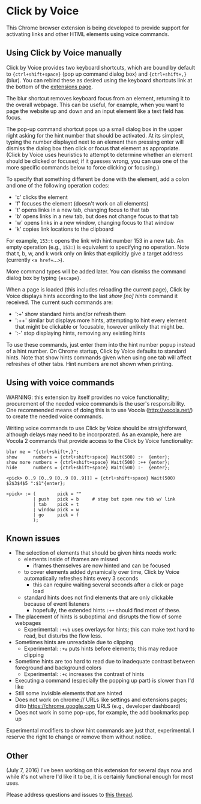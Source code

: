 # Click by Voice

This Chrome browser extension is being developed to provide support
for activating links and other HTML elements using voice commands.


## Using Click by Voice manually

Click by Voice provides two keyboard shortcuts, which are bound by
default to `{ctrl+shift+space}` (pop up command dialog box) and
`{ctrl+shift+,}` (blur).  You can rebind these as desired using the
keyboard shortcuts link at the bottom of the <a
href="chrome://extensions/">extensions page</a>.

The blur shortcut removes keyboard focus from an element, returning it
to the overall webpage.  This can be useful, for example, when you want
to page the website up and down and an input element like a text field
has focus.

The pop-up command shortcut pops up a small dialog box in the upper
right asking for the hint number that should be activated.  At its
simplest, typing the number displayed next to an element then pressing
enter will dismiss the dialog box then click or focus that element as
appropriate.  (Click by Voice uses heuristics to attempt to determine
whether an element should be clicked or focused; if it guesses wrong,
you can use one of the more specific commands below to force clicking or
focusing.)

To specify that something different be done with the element, add a
colon and one of the following operation codes:

* 'c' clicks the element
* 'f' focuses the element (doesn't work on all elements)
* 't' opens links in a new tab, changing focus to that tab
* 'b' opens links in a new tab, but does not change focus to that tab
* 'w' opens links in a new window, changing focus to that window
* 'k' copies link locations to the clipboard

For example, `153:t` opens the link with hint number 153 in a new tab.
An empty operation (e.g., `153:`) is equivalent to specifying no
operation.  Note that t, b, w, and k work only on links that explicitly
give a target address (currently `<a href=`...`>`).

More command types will be added later.  You can dismiss the command
dialog box by typing `{escape}`.

When a page is loaded (this includes reloading the current page), Click
by Voice displays hints according to the last _show [no] hints_ command
it received.  The current such commands are:

* ':+' show standard hints and/or refresh them
* ':++' similar but displays more hints, attempting to hint every
  element that might be clickable or focusable, however unlikely that
  might be.
* ':-' stop displaying hints, removing any existing hints

To use these commands, just enter them into the hint number popup
instead of a hint number.  On Chrome startup, Click by Voice defaults to
standard hints.  Note that show hints commands given when using one tab
will affect refreshes of other tabs.  Hint numbers are not shown when
printing.


## Using with voice commands

WARNING: this extension by itself provides no voice functionality;
procurement of the needed voice commands is the user's
responsibility. One recommended means of doing this is to use Vocola
(http://vocola.net/) to create the needed voice commands.

Writing voice commands to use Click by Voice should be straightforward,
although delays may need to be incorporated.  As an example, here are
Vocola 2 commands that provide access to the Click by Voice
functionality:

    blur me = "{ctrl+shift+,}";
    show      numbers = {ctrl+shift+space} Wait(500) :+  {enter};
    show more numbers = {ctrl+shift+space} Wait(500) :++ {enter};
    hide      numbers = {ctrl+shift+space} Wait(500) :-  {enter};
    
    <pick> 0..9 [0..9 [0..9 [0..9]]] = {ctrl+shift+space} Wait(500) $2$3$4$5 ":$1"{enter};
    
    <pick> := (        pick = ""
              | push   pick = b     # stay but open new tab w/ link
              | tab    pick = t
              | window pick = w
              | go     pick = f
              );


## Known issues

* The selection of elements that should be given hints needs work:
  * elements inside of iframes are missed
    * iframes themselves are now hinted and can be focused
  * to cover elements added dynamically over time, Click by Voice
    automatically refreshes hints every 3 seconds
    * this can require waiting several seconds after a click or page load
  * standard hints does not find elements that are only clickable
    because of event listeners
    * hopefully, the extended hints `:++` should find most of these.
* The placement of hints is suboptimal and disrupts the flow of some webpages
  * Experimental: `:+vb` uses overlays for hints; this can make text hard
    to read, but disturbs the flow less.
* Sometimes hints are unreadable due to clipping
  * Experimental: `:+a` puts hints before elements; this may reduce clipping
* Sometime hints are too hard to read due to inadequate contrast between
  foreground and background colors
  * Experimental: `:+c` increases the contrast of hints
* Executing a command (especially the popping up part) is slower than I'd like
* Still some invisible elements that are hinted
* Does not work on chrome:// URLs like settings and extensions pages;
  ditto https://chrome.google.com URLS (e.g., developer dashboard)
* Does not work in some pop-ups, for example, the add bookmarks pop up

Experimental modifiers to show hint commands are just that,
experimental.  I reserve the right to change or remove them without
notice.


## Other

(July 7, 2016) I've been working on this extension for several days now
and while it's not where I'd like it to be, it is certainly functional
enough for most uses.

Please address questions and issues to <a
href="https://www.knowbrainer.com/forums/forum/messageview.cfm?catid=25&threadid=22663">this
thread</a>.
